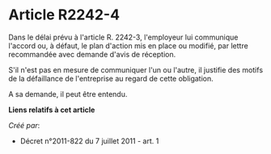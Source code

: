 # Article R2242-4

Dans le délai prévu à l'article R. 2242-3, l'employeur lui communique l'accord ou, à défaut, le plan d'action mis en place ou
modifié, par lettre recommandée avec demande d'avis de réception. 

S'il n'est pas en mesure de communiquer l'un ou l'autre, il justifie des motifs de la défaillance de l'entreprise au regard
de cette obligation. 

A sa demande, il peut être entendu.

**Liens relatifs à cet article**

_Créé par_:

  - Décret n°2011-822 du 7 juillet 2011 - art. 1
